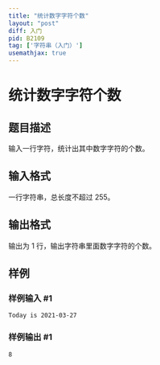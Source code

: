 ```yaml
---
title: "统计数字字符个数"
layout: "post"
diff: 入门
pid: B2109
tag: ['字符串（入门）']
usemathjax: true
---
```


# 统计数字字符个数
## 题目描述

输入一行字符，统计出其中数字字符的个数。
## 输入格式

一行字符串，总长度不超过 $255$。
## 输出格式

输出为 $1$ 行，输出字符串里面数字字符的个数。
## 样例

### 样例输入 #1
```
Today is 2021-03-27
```
### 样例输出 #1
```
8
```
